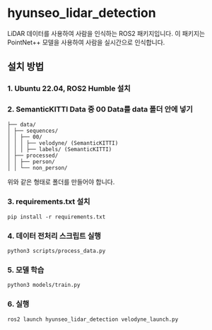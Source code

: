 # hyunseo_lidar_detection
LiDAR 데이터를 사용하여 사람을 인식하는 ROS2 패키지입니다. 
이 패키지는 PointNet++ 모델을 사용하여 사람을 실시간으로 인식합니다.

## 설치 방법

### 1. Ubuntu 22.04, ROS2 Humble 설치

### 2. SemanticKITTI Data 중 00 Data를 data 폴더 안에 넣기
```
├── data/
│ ├── sequences/
│ │ ├── 00/
│ │ │ ├── velodyne/ (SemanticKITTI)
│ │ │ ├── labels/ (SemanticKITTI)
│ ├── processed/
│ │ ├── person/
│ │ └── non_person/
```
위와 같은 형태로 폴더를 만들어야 합니다.

### 3. requirements.txt 설치
```
pip install -r requirements.txt
```

### 4. 데이터 전처리 스크립트 실행
```
python3 scripts/process_data.py
```

### 5. 모델 학습
```
python3 models/train.py
```

### 6. 실행
```
ros2 launch hyunseo_lidar_detection velodyne_launch.py
```